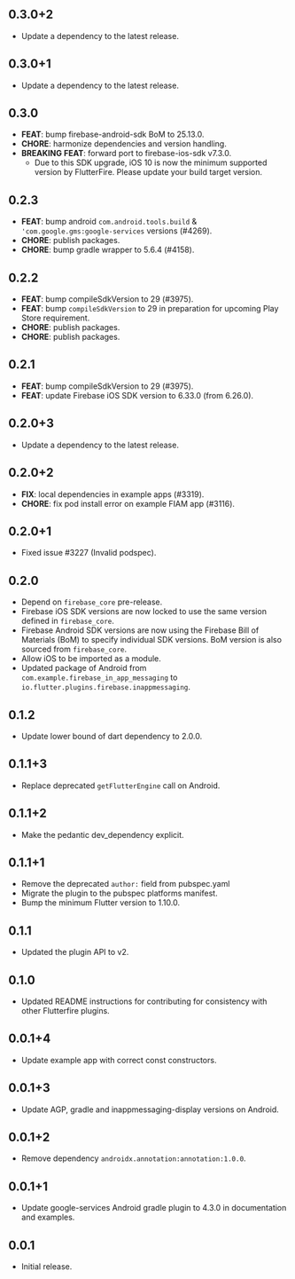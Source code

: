 ## 0.3.0+2

 - Update a dependency to the latest release.

## 0.3.0+1

 - Update a dependency to the latest release.

## 0.3.0

 - **FEAT**: bump firebase-android-sdk BoM to 25.13.0.
 - **CHORE**: harmonize dependencies and version handling.
 - **BREAKING** **FEAT**: forward port to firebase-ios-sdk v7.3.0.
   - Due to this SDK upgrade, iOS 10 is now the minimum supported version by FlutterFire. Please update your build target version.

## 0.2.3

 - **FEAT**: bump android `com.android.tools.build` & `'com.google.gms:google-services` versions (#4269).
 - **CHORE**: publish packages.
 - **CHORE**: bump gradle wrapper to 5.6.4 (#4158).

## 0.2.2

 - **FEAT**: bump compileSdkVersion to 29 (#3975).
 - **FEAT**: bump `compileSdkVersion` to 29 in preparation for upcoming Play Store requirement.
 - **CHORE**: publish packages.
 - **CHORE**: publish packages.

## 0.2.1

 - **FEAT**: bump compileSdkVersion to 29 (#3975).
 - **FEAT**: update Firebase iOS SDK version to 6.33.0 (from 6.26.0).

## 0.2.0+3

 - Update a dependency to the latest release.

## 0.2.0+2

 - **FIX**: local dependencies in example apps (#3319).
 - **CHORE**: fix pod install error on example FIAM app (#3116).

## 0.2.0+1

* Fixed issue #3227 (Invalid podspec).

## 0.2.0

* Depend on `firebase_core` pre-release.
* Firebase iOS SDK versions are now locked to use the same version defined in
  `firebase_core`.
* Firebase Android SDK versions are now using the Firebase Bill of Materials (BoM)
  to specify individual SDK versions. BoM version is also sourced from
  `firebase_core`.
* Allow iOS to be imported as a module.
* Updated package of Android from `com.example.firebase_in_app_messaging` to
  `io.flutter.plugins.firebase.inappmessaging`.

## 0.1.2

* Update lower bound of dart dependency to 2.0.0.

## 0.1.1+3

* Replace deprecated `getFlutterEngine` call on Android.

## 0.1.1+2

* Make the pedantic dev_dependency explicit.

## 0.1.1+1

* Remove the deprecated `author:` field from pubspec.yaml
* Migrate the plugin to the pubspec platforms manifest.
* Bump the minimum Flutter version to 1.10.0.

## 0.1.1

* Updated the plugin API to v2.

## 0.1.0

* Updated README instructions for contributing for consistency with other Flutterfire plugins.

## 0.0.1+4

* Update example app with correct const constructors.

## 0.0.1+3

* Update AGP, gradle and inappmessaging-display versions on Android.

## 0.0.1+2

* Remove dependency `androidx.annotation:annotation:1.0.0`.

## 0.0.1+1

* Update google-services Android gradle plugin to 4.3.0 in documentation and examples.

## 0.0.1

* Initial release.
